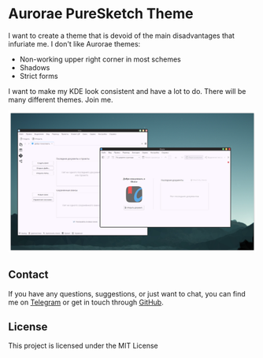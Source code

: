 # Aurorae PureSketch Theme

I want to create a theme that is devoid of the main disadvantages that infuriate me. I don't like Aurorae themes:
- Non-working upper right corner in most schemes
- Shadows
- Strict forms

I want to make my KDE look consistent and have a lot to do. There will be many different themes. Join me.

![Example](readme-files/example.png)

## Contact

If you have any questions, suggestions, or just want to chat, you can find me on [Telegram](https://t.me/Zalimannard) or get in touch through [GitHub](https://github.com/zalimannard).

## License

This project is licensed under the MIT License
